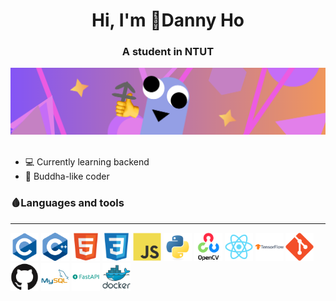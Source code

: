 <h1 align="center">Hi, I'm 🫡Danny Ho</h1>
<h3 align="center">A student in NTUT</h3>

<div align="center">
    <img src="https://github.com/Hmc-1209/Hmc-1209/blob/main/HA!.png" alt="HA!">
</div>
<br>

- 💻 Currently learning backend
- 🙏 Buddha-like coder

<h3> 🩸Languages and tools</h3>
<hr>

<img src="https://github.com/devicons/devicon/blob/master/icons/c/c-original.svg" alt="C" width="45" height="45"> <img src="https://github.com/devicons/devicon/blob/master/icons/cplusplus/cplusplus-original.svg" alt="C++" width="45" height="45"> <img src="https://github.com/devicons/devicon/blob/master/icons/html5/html5-original.svg" alt="HTML" width="45" height="45"> <img src="https://github.com/devicons/devicon/blob/master/icons/css3/css3-original.svg" alt="CSS" width="45" height="45"> <img src="https://github.com/devicons/devicon/blob/master/icons/javascript/javascript-original.svg" alt="JS" width="45" height="45"> <img src="https://github.com/devicons/devicon/blob/master/icons/python/python-original.svg" alt="Python" width="45" height="45"> <img src="https://github.com/devicons/devicon/blob/master/icons/opencv/opencv-original-wordmark.svg" alt="OpenCV" width="45" height="45"> <img src="https://github.com/devicons/devicon/blob/master/icons/react/react-original.svg" alt="React" width="45" height="45"> <img src="https://github.com/devicons/devicon/blob/master/icons/tensorflow/tensorflow-original-wordmark.svg" alt="TensorFlow" width="45" height="45"> <img src="https://github.com/devicons/devicon/blob/master/icons/git/git-original.svg" alt="git" width="45" height="45"> <img src="https://github.com/devicons/devicon/blob/master/icons/github/github-original.svg" alt="GitHub" width="45" height="45"> <img src="https://github.com/devicons/devicon/blob/master/icons/mysql/mysql-original-wordmark.svg" alt="MySQL" width="45" height="45"> <img src="https://github.com/devicons/devicon/blob/master/icons/fastapi/fastapi-original-wordmark.svg" alt="FastAPI" width="45" height="45"> <img src="https://github.com/devicons/devicon/blob/master/icons/docker/docker-original-wordmark.svg" alt="Docker" width="45" height="45">

